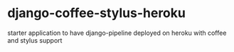 django-coffee-stylus-heroku
===========================

starter application to have django-pipeline deployed on heroku with coffee and stylus support